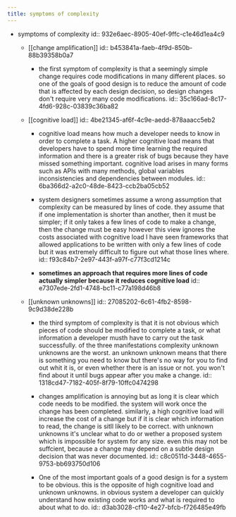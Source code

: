 ```yaml
---
title: symptoms of complexity
---
```


- symptoms of complexity
id:: 932e6aec-8905-40ef-9ffc-c1e46d1ea4c9
	 - [[change amplification]]
id:: b453841a-faeb-4f9d-850b-88b39358b0a7
		 - the first symptom of complexity is that a seemingly simple change requires code modifications in many different places. so one of the goals of good design is to reduce the amount of code that is affected by each design decision, so design changes don't require very many code modifications.
id:: 35c166ad-8c17-4fd6-928c-03839c36ba82

	 - [[cognitive load]]
id:: 4be21345-af6f-4c9e-aedd-878aaacc5eb2
		 - cognitive load means how much a developer needs to know in order to complete a task. A higher cognitive load means that developers have to spend more time learning the required information and there is a greater risk of bugs because they have missed something important. cognitive load arises in many forms such as APIs with many methods, global variables inconsistencies and dependencies between modules.
id:: 6ba366d2-a2c0-48de-8423-ccb2ba05cb52

		 - system designers sometimes assume a wrong assumption that complexity can be measured by lines of code. they assume that if one implementation is shorter than another, then it must be simpler; if it only takes a few lines of code to make a change, then the change must be easy however this view ignores the costs associated with cognitive load I have seen frameworks that allowed applications to be written with only a few lines of code but it was extremely difficult to figure out what those lines where. 
id:: f93c84b7-2e97-443f-a97f-c77f3cd1214c

		 - **sometimes an approach that requires more lines of code actually simpler because it reduces cognitive load**
id:: e7307ede-2fd1-4748-bc11-c77a198d46b8

	 - [[unknown unknowns]]
id:: 27085202-6c61-4fb2-8598-9c9d38de228b
		 - the third symptom of complexity is that it is not obvious which pieces of code should be modified to complete a task, or what information a developer musth have to carry out the task successfully. of the three manifestations complexity unknown unknowns are the worst. an unknown unknown means that there is something you need to know but there's no way for you to find out whit it is, or even whether there is an issue or not. you won't find about it until bugs appear after you make a change. 
id:: 1318cd47-7182-405f-8f79-10ffc0474298

		 - changes amplification is annoying but as long it is clear which code needs to be modified. the system will work once the change has been completed. similarly, a high cognitive load will increase the cost of a change but if it is clear which information to read, the change is sitll likely to be correct. with unknown unknowns it's unclear what to do or wether a proposed system which is impossible for system for any size. even this may not be suffcient, because a change may depend on a subtle design decision that was never documented. 
id:: c8c0511d-3448-4655-9753-bb693750d106

		 - One of the most important goals of a good design is for a system to be obvious. this is the opposite of high cognitive load and unknown unknowns. in obvious system a developer can quickly understand how existing code works and what is required to about what to do.
id:: d3ab3028-cf10-4e27-bfcb-f726485e49fb
